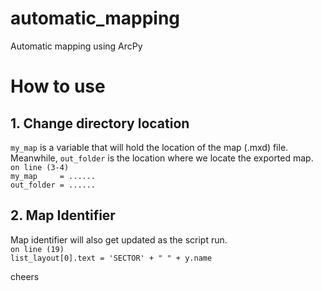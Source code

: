 # automatic_mapping
Automatic mapping using ArcPy

# How to use <br>

## 1. Change directory location
`my_map` is a variable that will hold the location of the map (.mxd) file. Meanwhile, `out_folder` is the location where we locate the exported map. <br>
`on line (3-4)` <br>
`my_map     = ......` <br>
`out_folder = ......` <br>

## 2. Map Identifier
Map identifier will also get updated as the script run. <br>
`on line (19)` <br>
`list_layout[0].text = 'SECTOR' + " " + y.name`

cheers

